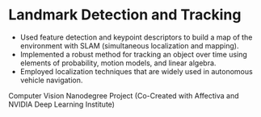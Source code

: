 # Landmark Detection and Tracking

- Used feature detection and keypoint descriptors to build a map of the environment with SLAM (simultaneous localization and mapping).
- Implemented a robust method for tracking an object over time using elements of probability, motion models, and linear algebra.
- Employed localization techniques that are widely used in autonomous vehicle navigation.
 
Computer Vision Nanodegree Project (Co-Created with Affectiva and NVIDIA Deep Learning Institute)
